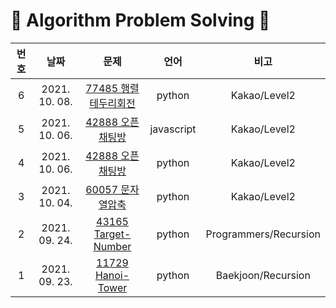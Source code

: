 # 🦋 Algorithm Problem Solving 🦋

| 번호 |   날짜   | 문제 | 언어 | 비고 |
| :---: | :----------: | :---------------: | :---: | :---: |
| 6 | 2021. 10. 08. | [77485 행렬테두리회전](https://github.com/youngkwon02/AlgoPS/blob/main/Kakao/Level2/77485-%ED%96%89%EB%A0%AC%ED%85%8C%EB%91%90%EB%A6%AC%ED%9A%8C%EC%A0%84.py) | python | Kakao/Level2 |
| 5 | 2021. 10. 06. | [42888 오픈채팅방](https://github.com/youngkwon02/AlgoPS/blob/main/Kakao/Level2/42888-%EC%98%A4%ED%94%88%EC%B1%84%ED%8C%85%EB%B0%A9.py) | javascript | Kakao/Level2 |
| 4 | 2021. 10. 06. | [42888 오픈채팅방](https://github.com/youngkwon02/AlgoPS/blob/main/Kakao/Level2/42888-%EC%98%A4%ED%94%88%EC%B1%84%ED%8C%85%EB%B0%A9.py) | python | Kakao/Level2 |
| 3 | 2021. 10. 04. | [60057 문자열압축](https://github.com/youngkwon02/AlgoPS/blob/main/Kakao/Level2/60057-%EB%AC%B8%EC%9E%90%EC%97%B4%EC%95%95%EC%B6%95.py) | python | Kakao/Level2 |
| 2 | 2021. 09. 24. | [43165 Target-Number](https://github.com/youngkwon02/AlgoPS/blob/main/Programmers/43165-Target-Number.py) | python | Programmers/Recursion |
| 1 | 2021. 09. 23. | [11729 Hanoi-Tower](https://github.com/youngkwon02/AlgoPS/blob/main/Baekjoon/11729-Hanoi-Tower.py) | python | Baekjoon/Recursion |